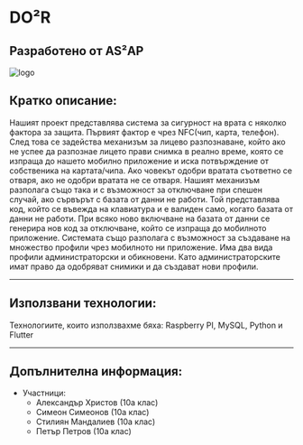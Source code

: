 # DO²R
## Разработено от AS²AP

 ![logo](https://user-images.githubusercontent.com/80507544/230788477-5b61a849-c3de-4788-86be-0584f98ad0b4.png)
## Кратко описание:
Нашият проект представлява система за сигурност на врата с няколко фактора за защита. Първият фактор е чрез NFC(чип, карта, телефон). След това се задейства механизъм за лицево разпознаване, който ако не успее да разпознае лицето прави снимка в реално време, която се изпраща до нашето мобилно приложение и иска потвърждение от собственика на картата/чипа. Ако човекът одобри вратата съответно се отваря, ако не одобри вратата не се отваря. Нашият механизъм разполага също така и с възможност за отключване при спешен случай, ако сървърът с базата от данни не работи. Той представлява код, който се въвежда на клавиатура и е валиден само, когато базата от данни не работи. При всяко ново включване на базата от данни се генерира нов код за отключване, който се изпраща до мобилното приложение. Системата също разполага с възможност за създаване на множество профили чрез мобилното ни приложение. Има два вида профили администраторски и обикновени. Като администраторските имат право да одобряват снимики и да създават нови профили. 

***
## Използвани технологии:
Технологиите, които използвахме бяха: Raspberry PI, MySQL, Python и Flutter
***

## Допълнителна информация:
* Участници:
    * Александър Христов (10а клас)
    * Симеон Симеонов (10а клас)
    * Стилиян Мандалиев (10а клас)
    * Петър Петров (10а клас)
